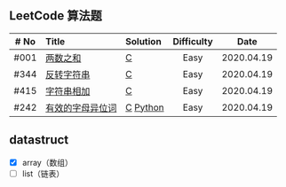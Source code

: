 ## LeetCode 算法题

| # No | Title                                                        | Solution                                                     | Difficulty |    Date    |
| :--: | :----------------------------------------------------------- | :----------------------------------------------------------- | :--------: | :--------: |
| #001 | [两数之和](https://leetcode-cn.com/problems/two-sum/)        | [C](https://github.com/liwei0526vip/datastruct/leetcode/c/twoSum.c) |    Easy    | 2020.04.19 |
| #344 | [反转字符串](https://leetcode-cn.com/problems/reverse-string/) | [C](https://github.com/liwei0526vip/datastruct/tree/master/leetcode/c/reverseString.c) |    Easy    | 2020.04.19 |
| #415 | [字符串相加](https://leetcode-cn.com/problems/add-strings/)  | [C](https://github.com/liwei0526vip/datastruct/tree/master/leetcode/c/addStrings.c)           |    Easy    | 2020.04.19 |
| #242 | [有效的字母异位词](https://leetcode-cn.com/problems/valid-anagram/) | [C](https://github.com/liwei0526vip/datastruct/tree/master/leetcode/c/isAnagram.c) [Python](https://github.com/liwei0526vip/datastruct/tree/master/leetcode/python/isAnagram.py) | Easy | 2020.04.19 |




## datastruct

* [x] array（数组）
* [ ] list（链表） 

